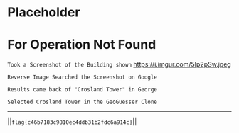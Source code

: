 # Placeholder

# For Operation Not Found

```Took a Screenshot of the Building shown```
https://i.imgur.com/5Ip2pSw.jpeg

```Reverse Image Searched the Screenshot on Google```

```Results came back of "Crosland Tower" in George```

```Selected Crosland Tower in the GeoGuesser Clone```

-----

||```flag{c46b7183c9810ec4ddb31b2fdc6a914c}```||
